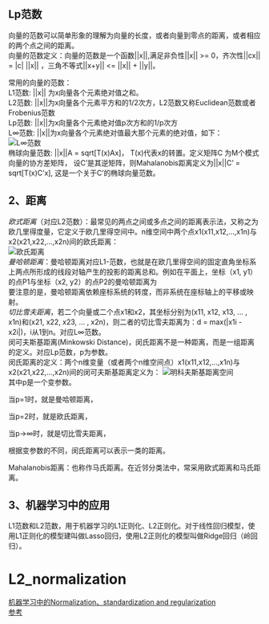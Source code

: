 ## Lp范数  
向量的范数可以简单形象的理解为向量的长度，或者向量到零点的距离，或者相应的两个点之间的距离。  
向量的范数定义：向量的范数是一个函数||x||,满足非负性||x|| >= 0，齐次性||cx|| = |c| ||x|| ，三角不等式||x+y|| <= ||x|| + ||y||。  
 
常用的向量的范数：  
L1范数:  ||x|| 为x向量各个元素绝对值之和。  
L2范数:  ||x||为x向量各个元素平方和的1/2次方，L2范数又称Euclidean范数或者Frobenius范数  
Lp范数:  ||x||为x向量各个元素绝对值p次方和的1/p次方  
L∞范数:  ||x||为x向量各个元素绝对值最大那个元素的绝对值，如下：  
![L∞范数](https://github.com/Rickyzhang1990/during_work/blob/master/paper_and_Algorithm/image/L%E2%88%9E%E8%8C%83%E6%95%B0.png)  
椭球向量范数: ||x||A  = sqrt[T(x)Ax]， T(x)代表x的转置。定义矩阵C 为M个模式向量的协方差矩阵， 设C’是其逆矩阵，则Mahalanobis距离定义为||x||C’  = sqrt[T(x)C’x], 这是一个关于C’的椭球向量范数。  
## 2、距离   
*欧式距离*（对应L2范数）：最常见的两点之间或多点之间的距离表示法，又称之为欧几里得度量，它定义于欧几里得空间中。n维空间中两个点x1(x11,x12,…,x1n)与 x2(x21,x22,…,x2n)间的欧氏距离：  
![欧氏距离](https://github.com/Rickyzhang1990/during_work/blob/master/paper_and_Algorithm/image/euli_distance.png)  
*曼哈顿距离*：曼哈顿距离对应L1-范数，也就是在欧几里得空间的固定直角坐标系上两点所形成的线段对轴产生的投影的距离总和。例如在平面上，坐标（x1, y1）的点P1与坐标（x2, y2）的点P2的曼哈顿距离为  
要注意的是，曼哈顿距离依赖座标系统的转度，而非系统在座标轴上的平移或映射。    
*切比雪夫距离*，若二个向量或二个点x1和x2，其坐标分别为(x11, x12, x13, ... , x1n)和(x21, x22, x23, ... , x2n)，则二者的切比雪夫距离为：d = max(|x1i - x2i|)，i从1到n。对应L∞范数。  
闵可夫斯基距离(Minkowski Distance)，闵氏距离不是一种距离，而是一组距离的定义。对应Lp范数，p为参数。  
闵氏距离的定义：两个n维变量（或者两个n维空间点）x1(x11,x12,…,x1n)与 x2(x21,x22,…,x2n)间的闵可夫斯基距离定义为： 
![明科夫斯基距离空间](https://github.com/Rickyzhang1990/during_work/blob/master/paper_and_Algorithm/image/%E6%98%8E%E7%A7%91%E5%A4%AB%E6%96%AF%E5%9F%BA.png)  
其中p是一个变参数。

当p=1时，就是曼哈顿距离，

当p=2时，就是欧氏距离，

当p→∞时，就是切比雪夫距离，       

根据变参数的不同，闵氏距离可以表示一类的距离。 

Mahalanobis距离：也称作马氏距离。在近邻分类法中，常采用欧式距离和马氏距离。
##  3、机器学习中的应用  
L1范数和L2范数，用于机器学习的L1正则化、L2正则化。对于线性回归模型，使用L1正则化的模型建叫做Lasso回归，使用L2正则化的模型叫做Ridge回归（岭回归）。  
# L2_normalization  
[机器学习中的Normalization、standardization and  regularization](https://zhuanlan.zhihu.com/p/29974820)  
[参考](https://blog.csdn.net/kingzone_2008/article/details/15073987)
